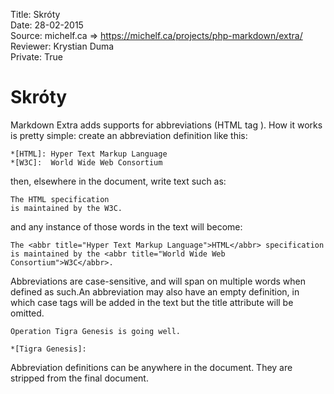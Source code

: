 Title: 		Skróty  
Date: 		28-02-2015  
Source:     michelf.ca => https://michelf.ca/projects/php-markdown/extra/  
Reviewer:	Krystian Duma  
Private:	True  

# Skróty

Markdown Extra adds supports for abbreviations (HTML tag <abbr>). How it works is pretty simple: create an abbreviation definition like this:

```
*[HTML]: Hyper Text Markup Language
*[W3C]:  World Wide Web Consortium
```

then, elsewhere in the document, write text such as:

```
The HTML specification
is maintained by the W3C.
```

and any instance of those words in the text will become:

```
The <abbr title="Hyper Text Markup Language">HTML</abbr> specification
is maintained by the <abbr title="World Wide Web Consortium">W3C</abbr>.
```

Abbreviations are case-sensitive, and will span on multiple words when defined as such.An abbreviation may also have an empty definition, in which case <abbr> tags will be added in the text but the title attribute will be omitted.

```
Operation Tigra Genesis is going well.

*[Tigra Genesis]:
```

Abbreviation definitions can be anywhere in the document. They are stripped from the final document.

